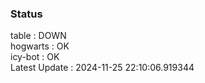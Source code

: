 ### Status


table : DOWN  
hogwarts : OK  
icy-bot : OK  
Latest Update : 2024-11-25 22:10:06.919344
